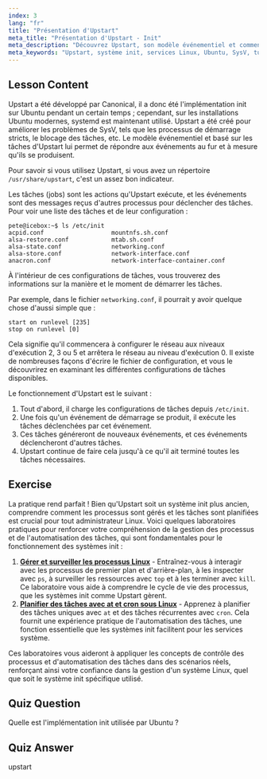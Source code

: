 ```yaml
---
index: 3
lang: "fr"
title: "Présentation d'Upstart"
meta_title: "Présentation d'Upstart - Init"
meta_description: "Découvrez Upstart, son modèle événementiel et comment il gère les services sous Linux. Comprenez les configurations de tâches Upstart et son rôle en tant que système init."
meta_keywords: "Upstart, système init, services Linux, Ubuntu, SysV, tutoriel débutant, guide Linux"
---
```


## Lesson Content

Upstart a été développé par Canonical, il a donc été l'implémentation init sur Ubuntu pendant un certain temps ; cependant, sur les installations Ubuntu modernes, systemd est maintenant utilisé. Upstart a été créé pour améliorer les problèmes de SysV, tels que les processus de démarrage stricts, le blocage des tâches, etc. Le modèle événementiel et basé sur les tâches d'Upstart lui permet de répondre aux événements au fur et à mesure qu'ils se produisent.

Pour savoir si vous utilisez Upstart, si vous avez un répertoire `/usr/share/upstart`, c'est un assez bon indicateur.

Les tâches (jobs) sont les actions qu'Upstart exécute, et les événements sont des messages reçus d'autres processus pour déclencher des tâches. Pour voir une liste des tâches et de leur configuration :

```plaintext
pete@icebox:~$ ls /etc/init
acpid.conf                   mountnfs.sh.conf
alsa-restore.conf            mtab.sh.conf
alsa-state.conf              networking.conf
alsa-store.conf              network-interface.conf
anacron.conf                 network-interface-container.conf
```

À l'intérieur de ces configurations de tâches, vous trouverez des informations sur la manière et le moment de démarrer les tâches.

Par exemple, dans le fichier `networking.conf`, il pourrait y avoir quelque chose d'aussi simple que :

```plaintext
start on runlevel [235]
stop on runlevel [0]
```

Cela signifie qu'il commencera à configurer le réseau aux niveaux d'exécution 2, 3 ou 5 et arrêtera le réseau au niveau d'exécution 0. Il existe de nombreuses façons d'écrire le fichier de configuration, et vous le découvrirez en examinant les différentes configurations de tâches disponibles.

Le fonctionnement d'Upstart est le suivant :

1. Tout d'abord, il charge les configurations de tâches depuis `/etc/init`.
2. Une fois qu'un événement de démarrage se produit, il exécute les tâches déclenchées par cet événement.
3. Ces tâches généreront de nouveaux événements, et ces événements déclencheront d'autres tâches.
4. Upstart continue de faire cela jusqu'à ce qu'il ait terminé toutes les tâches nécessaires.

## Exercise

La pratique rend parfait ! Bien qu'Upstart soit un système init plus ancien, comprendre comment les processus sont gérés et les tâches sont planifiées est crucial pour tout administrateur Linux. Voici quelques laboratoires pratiques pour renforcer votre compréhension de la gestion des processus et de l'automatisation des tâches, qui sont fondamentales pour le fonctionnement des systèmes init :

1. **[Gérer et surveiller les processus Linux](https://labex.io/fr/labs/comptia-manage-and-monitor-linux-processes-590864)** - Entraînez-vous à interagir avec les processus de premier plan et d'arrière-plan, à les inspecter avec `ps`, à surveiller les ressources avec `top` et à les terminer avec `kill`. Ce laboratoire vous aide à comprendre le cycle de vie des processus, que les systèmes init comme Upstart gèrent.
2. **[Planifier des tâches avec at et cron sous Linux](https://labex.io/fr/labs/comptia-schedule-tasks-with-at-and-cron-in-linux-590870)** - Apprenez à planifier des tâches uniques avec `at` et des tâches récurrentes avec `cron`. Cela fournit une expérience pratique de l'automatisation des tâches, une fonction essentielle que les systèmes init facilitent pour les services système.

Ces laboratoires vous aideront à appliquer les concepts de contrôle des processus et d'automatisation des tâches dans des scénarios réels, renforçant ainsi votre confiance dans la gestion d'un système Linux, quel que soit le système init spécifique utilisé.

## Quiz Question

Quelle est l'implémentation init utilisée par Ubuntu ?

## Quiz Answer

upstart
